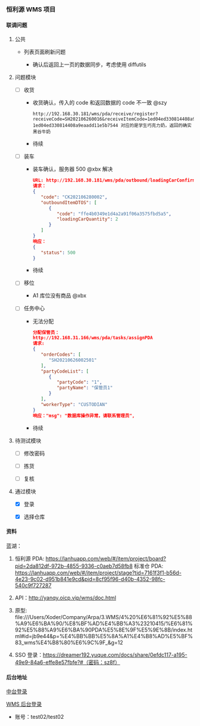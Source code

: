 ### 恒利源 WMS 项目

#### 联调问题

1. 公共
   
   - 列表页面刷新问题
     
     - 确认后返回上一页的数据同步，考虑使用 diffutils

2. 问题模块
   
   - [ ] 收货
     
     - 收货确认，传入的 code 和返回数据的 code 不一致 @szy
       
       ```
       http://192.168.30.181/wms/pda/receive/register?receiveCode=SH202106260016&receiveItemCode=1ed04ed330814408a9eaadd11e5b7544
       1ed04ed330814408a9eaadd11e5b7544 对应的是学生巧克力奶，返回的确实黑谷牛奶
       ```
     
     - 待续  
   
   - [ ] 装车
     
     - 装车确认，服务器 500 @xbx 解决
       
       ```json
       URL: http://192.168.30.181/wms/pda/outbound/loadingCarConfirm
       请求：
       {
          "code": "CK202106280002",
          "outboundItemDTOS": [
             {
                "code": "ffe4b0349e1d4a2a91f06a3575fbd5a5",
                "loadingCarQuantity": 2
             }
          ]
       }
       响应：
       {
          "status": 500
       }
       ```
     
     - 待续
   
   - [ ] 移位
     
     - A1 库位没有商品 @xbx
   
   - [ ] 任务中心
     
     - 无法分配
       
       ```json
       分配保管员：
       http://192.168.31.166/wms/pda/tasks/assignPDA
       请求:
       {
          "orderCodes": [
             "SH20210626002501"
          ],
          "partyCodeList": [
             {
                "partyCode": "1",
                "partyName": "保管员1"
             }
          ],
          "workerType": "CUSTODIAN"
       }
       响应："msg": "数据库操作异常，请联系管理员",
       ```
     
     - 待续

3. 待测试模块
   
   - [ ] 修改密码
   
   - [ ] 拣货
   
   - [ ] 复核

4. 通过模块
   
   - [x] 登录
   
   - [x] 选择仓库

#### 资料

蓝湖：

1. 恒利源 PDA: https://lanhuapp.com/web/#/item/project/board?pid=2da812df-972b-4855-9336-c0aeb7d58fb8
   标准仓 PDA: https://lanhuapp.com/web/#/item/project/stage?tid=7161f3f1-b56d-4e23-9c02-d951b841e9cd&pid=8cf95f96-d40b-4352-98fc-540c9f727287

2. API：http://yanqy.oicp.vip/wms/doc.html

3. 原型: file:///Users/Xoder/Company/Arpa/3.WMS/4%20%E6%81%92%E5%88%A9%E6%BA%90/%E8%BF%AD%E4%BB%A3%23210415/%E6%81%92%E5%88%A9%E6%BA%90PDA%E5%8E%9F%E5%9E%8B/index.html#id=jb9e44&p=%E4%BB%BB%E5%8A%A1%E4%B8%AD%E5%BF%83_wms%E4%B8%80%E6%9C%9F_&g=12

4. SSO 登录：https://dreamer192.yuque.com/docs/share/0efdc117-a195-49e9-84a6-effe8e57fbfe?#（密码：sz8f）

#### 后台地址

[中台登录](http://test.58arpa.com:8090/pages/viewpage.action?pageId=30051285)

[WMS 后台登录](http://test.sso.sarpa.cn/sso-server/login?redirect_url=http://192.168.31.24/&source-id=4)

- 账号：test02/test02
